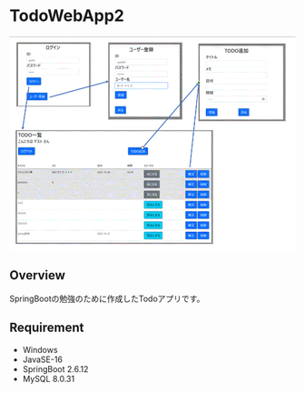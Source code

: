 # TodoWebApp2

![画面](https://github.com/yasigawa/TodoWebApp2/blob/master/app.gif)

## Overview
SpringBootの勉強のために作成したTodoアプリです。

## Requirement
- Windows
- JavaSE-16
- SpringBoot 2.6.12
- MySQL 8.0.31
